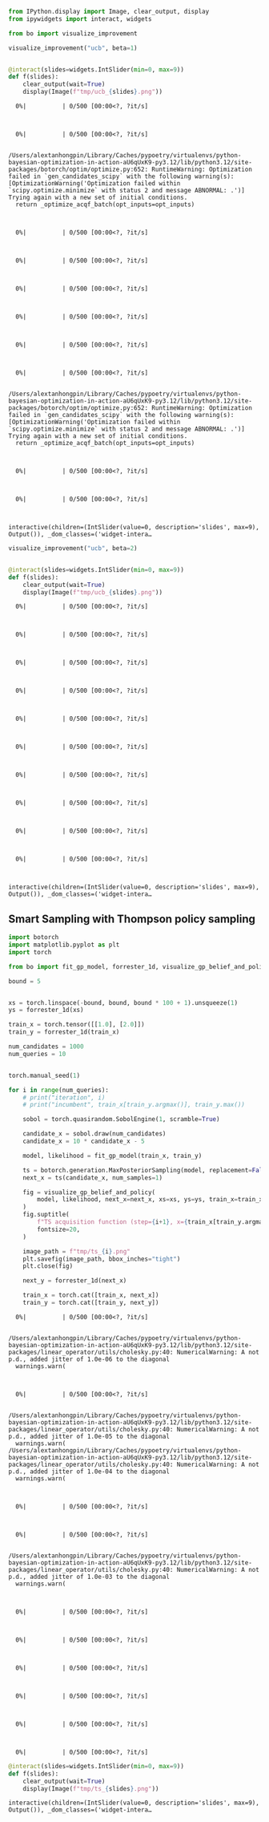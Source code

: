 ```python
from IPython.display import Image, clear_output, display
from ipywidgets import interact, widgets

from bo import visualize_improvement
```


```python
visualize_improvement("ucb", beta=1)


@interact(slides=widgets.IntSlider(min=0, max=9))
def f(slides):
    clear_output(wait=True)
    display(Image(f"tmp/ucb_{slides}.png"))
```


      0%|          | 0/500 [00:00<?, ?it/s]



      0%|          | 0/500 [00:00<?, ?it/s]


    /Users/alextanhongpin/Library/Caches/pypoetry/virtualenvs/python-bayesian-optimization-in-action-aU6qUxK9-py3.12/lib/python3.12/site-packages/botorch/optim/optimize.py:652: RuntimeWarning: Optimization failed in `gen_candidates_scipy` with the following warning(s):
    [OptimizationWarning('Optimization failed within `scipy.optimize.minimize` with status 2 and message ABNORMAL: .')]
    Trying again with a new set of initial conditions.
      return _optimize_acqf_batch(opt_inputs=opt_inputs)



      0%|          | 0/500 [00:00<?, ?it/s]



      0%|          | 0/500 [00:00<?, ?it/s]



      0%|          | 0/500 [00:00<?, ?it/s]



      0%|          | 0/500 [00:00<?, ?it/s]



      0%|          | 0/500 [00:00<?, ?it/s]



      0%|          | 0/500 [00:00<?, ?it/s]


    /Users/alextanhongpin/Library/Caches/pypoetry/virtualenvs/python-bayesian-optimization-in-action-aU6qUxK9-py3.12/lib/python3.12/site-packages/botorch/optim/optimize.py:652: RuntimeWarning: Optimization failed in `gen_candidates_scipy` with the following warning(s):
    [OptimizationWarning('Optimization failed within `scipy.optimize.minimize` with status 2 and message ABNORMAL: .')]
    Trying again with a new set of initial conditions.
      return _optimize_acqf_batch(opt_inputs=opt_inputs)



      0%|          | 0/500 [00:00<?, ?it/s]



      0%|          | 0/500 [00:00<?, ?it/s]



    interactive(children=(IntSlider(value=0, description='slides', max=9), Output()), _dom_classes=('widget-intera…



```python
visualize_improvement("ucb", beta=2)


@interact(slides=widgets.IntSlider(min=0, max=9))
def f(slides):
    clear_output(wait=True)
    display(Image(f"tmp/ucb_{slides}.png"))
```


      0%|          | 0/500 [00:00<?, ?it/s]



      0%|          | 0/500 [00:00<?, ?it/s]



      0%|          | 0/500 [00:00<?, ?it/s]



      0%|          | 0/500 [00:00<?, ?it/s]



      0%|          | 0/500 [00:00<?, ?it/s]



      0%|          | 0/500 [00:00<?, ?it/s]



      0%|          | 0/500 [00:00<?, ?it/s]



      0%|          | 0/500 [00:00<?, ?it/s]



      0%|          | 0/500 [00:00<?, ?it/s]



      0%|          | 0/500 [00:00<?, ?it/s]



    interactive(children=(IntSlider(value=0, description='slides', max=9), Output()), _dom_classes=('widget-intera…


## Smart Sampling with Thompson policy sampling


```python
import botorch
import matplotlib.pyplot as plt
import torch

from bo import fit_gp_model, forrester_1d, visualize_gp_belief_and_policy

bound = 5


xs = torch.linspace(-bound, bound, bound * 100 + 1).unsqueeze(1)
ys = forrester_1d(xs)

train_x = torch.tensor([[1.0], [2.0]])
train_y = forrester_1d(train_x)

num_candidates = 1000
num_queries = 10


torch.manual_seed(1)

for i in range(num_queries):
    # print("iteration", i)
    # print("incumbent", train_x[train_y.argmax()], train_y.max())

    sobol = torch.quasirandom.SobolEngine(1, scramble=True)

    candidate_x = sobol.draw(num_candidates)
    candidate_x = 10 * candidate_x - 5

    model, likelihood = fit_gp_model(train_x, train_y)

    ts = botorch.generation.MaxPosteriorSampling(model, replacement=False)
    next_x = ts(candidate_x, num_samples=1)

    fig = visualize_gp_belief_and_policy(
        model, likelihood, next_x=next_x, xs=xs, ys=ys, train_x=train_x, train_y=train_y
    )
    fig.suptitle(
        f"TS acquisition function (step={i+1}, x={train_x[train_y.argmax()].item():.2f}, y={train_y.max():.2f})",
        fontsize=20,
    )

    image_path = f"tmp/ts_{i}.png"
    plt.savefig(image_path, bbox_inches="tight")
    plt.close(fig)

    next_y = forrester_1d(next_x)

    train_x = torch.cat([train_x, next_x])
    train_y = torch.cat([train_y, next_y])
```


      0%|          | 0/500 [00:00<?, ?it/s]


    /Users/alextanhongpin/Library/Caches/pypoetry/virtualenvs/python-bayesian-optimization-in-action-aU6qUxK9-py3.12/lib/python3.12/site-packages/linear_operator/utils/cholesky.py:40: NumericalWarning: A not p.d., added jitter of 1.0e-06 to the diagonal
      warnings.warn(



      0%|          | 0/500 [00:00<?, ?it/s]


    /Users/alextanhongpin/Library/Caches/pypoetry/virtualenvs/python-bayesian-optimization-in-action-aU6qUxK9-py3.12/lib/python3.12/site-packages/linear_operator/utils/cholesky.py:40: NumericalWarning: A not p.d., added jitter of 1.0e-05 to the diagonal
      warnings.warn(
    /Users/alextanhongpin/Library/Caches/pypoetry/virtualenvs/python-bayesian-optimization-in-action-aU6qUxK9-py3.12/lib/python3.12/site-packages/linear_operator/utils/cholesky.py:40: NumericalWarning: A not p.d., added jitter of 1.0e-04 to the diagonal
      warnings.warn(



      0%|          | 0/500 [00:00<?, ?it/s]



      0%|          | 0/500 [00:00<?, ?it/s]


    /Users/alextanhongpin/Library/Caches/pypoetry/virtualenvs/python-bayesian-optimization-in-action-aU6qUxK9-py3.12/lib/python3.12/site-packages/linear_operator/utils/cholesky.py:40: NumericalWarning: A not p.d., added jitter of 1.0e-03 to the diagonal
      warnings.warn(



      0%|          | 0/500 [00:00<?, ?it/s]



      0%|          | 0/500 [00:00<?, ?it/s]



      0%|          | 0/500 [00:00<?, ?it/s]



      0%|          | 0/500 [00:00<?, ?it/s]



      0%|          | 0/500 [00:00<?, ?it/s]



      0%|          | 0/500 [00:00<?, ?it/s]



```python
@interact(slides=widgets.IntSlider(min=0, max=9))
def f(slides):
    clear_output(wait=True)
    display(Image(f"tmp/ts_{slides}.png"))
```


    interactive(children=(IntSlider(value=0, description='slides', max=9), Output()), _dom_classes=('widget-intera…

